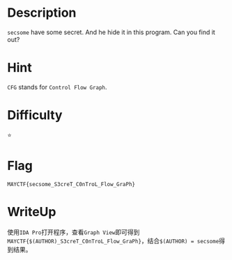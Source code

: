 # Description
`secsome` have some secret. And he hide it in this program. Can you find it out?

# Hint
`CFG` stands for `Control Flow Graph`. 

# Difficulty
⭐

# Flag
`MAYCTF{secsome_S3creT_C0nTroL_Flow_GraPh}`

# WriteUp
使用`IDA Pro`打开程序，查看`Graph View`即可得到`MAYCTF{$(AUTHOR)_S3creT_C0nTroL_Flow_GraPh}`，结合`$(AUTHOR) = secsome`得到结果。
